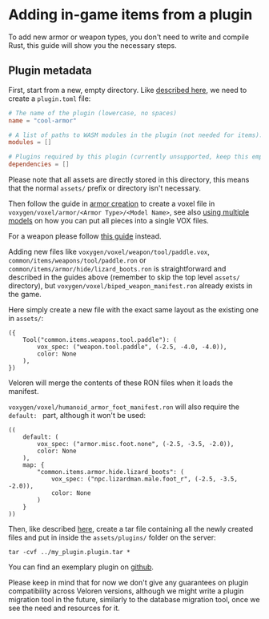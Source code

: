 # Adding in-game items from a plugin

To add new armor or weapon types, you don't need to write and compile Rust,
this guide will show you the necessary steps.

## Plugin metadata

First, start from a new, empty directory.
Like [described here](writing-a-plugin.md), we need to create a 
`plugin.toml` file:
```toml
# The name of the plugin (lowercase, no spaces)
name = "cool-armor"

# A list of paths to WASM modules in the plugin (not needed for items).
modules = []

# Plugins required by this plugin (currently unsupported, keep this empty)
dependencies = []
```

Please note that all assets are directly stored in this directory, 
this means that the normal `assets/` prefix or directory isn't necessary.

Then follow the guide in [armor creation](../guides/adding-armor/guide.md) to 
create a voxel file in `voxygen/voxel/armor/<Armor Type>/<Model Name>`, see also
[using multiple models](../guides/multiple-models/guide.md) on how you can
put all pieces into a single VOX files.

For a weapon please follow [this guide](../guides/adding-weapons/guide.md) instead.

Adding new files like `voxygen/voxel/weapon/tool/paddle.vox`, 
`common/items/weapons/tool/paddle.ron` or `common/items/armor/hide/lizard_boots.ron` 
is straightforward and described in the guides above 
(remember to skip the top level `assets/` directory), but 
`voxygen/voxel/biped_weapon_manifest.ron` already exists in the game.

Here simply create a new file with the exact same layout as the existing one in `assets/`:
```ron
({
    Tool("common.items.weapons.tool.paddle"): (
        vox_spec: ("weapon.tool.paddle", (-2.5, -4.0, -4.0)),
        color: None
    ),
})
```
Veloren will merge the contents of these RON files when it loads the manifest.

`voxygen/voxel/humanoid_armor_foot_manifest.ron` will also require the `default: ` part, although it won't be used:
```ron
((
    default: (
        vox_spec: ("armor.misc.foot.none", (-2.5, -3.5, -2.0)),
        color: None
    ),
    map: {
        "common.items.armor.hide.lizard_boots": (
            vox_spec: ("npc.lizardman.male.foot_r", (-2.5, -3.5, -2.0)),
            color: None
        )
    }
))
```

Then, like described [here](writing-a-plugin.md), create a tar file containing all 
the newly created files and put in inside the `assets/plugins/` folder on the server:
```
tar -cvf ../my_plugin.plugin.tar *
```

You can find an exemplary plugin on [github](https://github.com/cpetig/veloren-plugin-canoe).

Please keep in mind that for now we don't give any guarantees on plugin compatibility
across Veloren versions, although we might write a plugin migration tool in the 
future, similarly to the database migration tool, once we see the need and resources for it.
